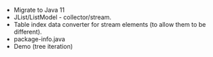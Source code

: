 * Migrate to Java 11
* JList/ListModel - collector/stream.
* Table index data converter for stream elements (to allow them to be different).
* package-info.java
* Demo (tree iteration)